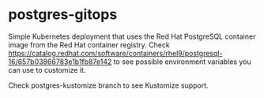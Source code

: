 # postgres-gitops
Simple Kubernetes deployment that uses the Red Hat PostgreSQL container image from the Red Hat container registry. Check https://catalog.redhat.com/software/containers/rhel9/postgresql-16/657b03866783e1b1fb87e142 to see possible environment variables you can use to customize it.

Check postgres-kustomize branch to see Kustomize support.
